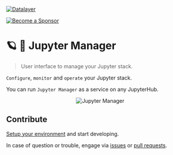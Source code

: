 [![Datalayer](https://assets.datalayer.design/datalayer-25.svg)](https://datalayer.io)

[![Become a Sponsor](https://img.shields.io/static/v1?label=Become%20a%20Sponsor&message=%E2%9D%A4&logo=GitHub&style=flat&color=1ABC9C)](https://github.com/sponsors/datalayer)

# 🪐 🚦 Jupyter Manager

> User interface to manage your Jupyter stack.

`Configure`, `monitor` and `operate` your Jupyter stack.

You can run `Jupyter Manager` as a service on any JupyterHub.

<div align="center" style="text-align: center">
  <img alt="Jupyter Manager" src="https://datalayer-jupyter-examples.s3.amazonaws.com/jupyter-manager-1.png?v=1" />
</div>

## Contribute

[Setup your environment](https://jupyter-manager.datalayer.tech/docs/welcome/develop) and start developing.

In case of question or trouble, engage via [issues](https://github.com/datalayer/jupyter-manager/issues) or [pull requests](https://github.com/datalayer/jupyter-manager/pulls).
